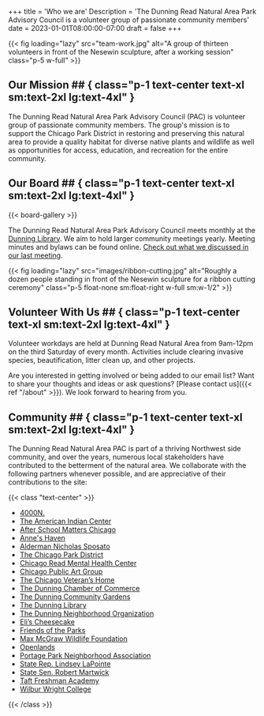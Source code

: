 +++
title = 'Who we are'
Description = 'The Dunning Read Natural Area Park Advisory Council is a volunteer group of passionate community members'
date = 2023-01-01T08:00:00-07:00
draft = false
+++

{{< fig loading="lazy" src="team-work.jpg" alt="A group of thirteen volunteers in front of the Nesewin sculpture, after a working session" class="p-5 w-full" >}}

## Our Mission   ## { class="p-1 text-center text-xl sm:text-2xl lg:text-4xl" }

The Dunning Read Natural Area Park Advisory Council (PAC) is volunteer group of passionate community members. The group's mission is to support the Chicago Park District in restoring and preserving this natural area to provide a quality habitat for diverse native plants and wildlife as well as opportunities for access, education, and recreation for the entire community.

## Our Board   ## { class="p-1 text-center text-xl sm:text-2xl lg:text-4xl" }

{{< board-gallery >}}

The Dunning Read Natural Area Park Advisory Council meets monthly at the [Dunning Library](https://www.chipublib.org/locations/26/). We aim to hold larger community meetings yearly. Meeting minutes and bylaws can be found online. [Check out what we discussed in our last meeting](https://drive.google.com/drive/folders/1lVcxHq3V1kcrZdLFYdHaTJDbXum4LQVh).

{{< fig loading="lazy" src="images/ribbon-cutting.jpg" alt="Roughly a dozen people standing in front of the Nesewin sculpture for a ribbon cutting ceremony" class="p-5 float-none sm:float-right w-full sm:w-1/2" >}}

## Volunteer With Us   ## { class="p-1 text-center text-xl sm:text-2xl lg:text-4xl" }

Volunteer workdays are held at Dunning Read Natural Area from 9am-12pm on the third Saturday of every month. Activities include clearing invasive species, beautification, litter clean up, and other projects.

Are you interested in getting involved or being added to our email list? Want to share your thoughts and ideas or ask questions? [Please contact us]({{< ref "/about" >}}). We look forward to hearing from you.

## Community   ## { class="p-1 text-center text-xl sm:text-2xl lg:text-4xl" }

The Dunning Read Natural Area PAC is part of a thriving Northwest side community, and over the years, numerous local stakeholders have contributed to the betterment of the natural area. We collaborate with the following partners whenever possible, and are appreciative of their contributions to the site:

{{< class "text-center" >}}

- [4000N.](https://cpag.squarespace.com/northwest-portage-walking-museum)
- [The American Indian Center](https://aicchicago.org/)
- [After School Matters Chicago](https://afterschoolmatters.org/)
- [Anne's Haven](http://www.anneshaven.net/)
- [Alderman Nicholas Sposato](https://aldermansposato.com/)
- [The Chicago Park District](https://www.chicagoparkdistrict.com/)
- [Chicago Read Mental Health Center](https://www.dhs.state.il.us/page.aspx?module=12&officetype=10&county=Cook)
- [Chicago Public Art Group](https://chicagopublicartgroup.org/)
- [The Chicago Veteran’s Home](https://veterans.illinois.gov/services-benefits/homes/chicago-veterans-home.html)
- [The Dunning Chamber of Commerce](https://www.facebook.com/groups/260693181039148/)
- [The Dunning Community Gardens](https://dunningcommunitygardens.wordpress.com/)
- [The Dunning Library](https://www.chipublib.org/locations/26/)
- [The Dunning Neighborhood Organization](https://www.facebook.com/dunningneighbors/)
- [Eli’s Cheesecake](https://elicheesecake.com/)
- [Friends of the Parks](https://www.fotp.org/)
- [Max McGraw Wildlife Foundation](https://clft.org/facilities/max-mcgraw-wildlife-foundation)
- [Openlands](https://openlands.org/)
- [Portage Park Neighborhood Association](https://www.facebook.com/portagepark/)
- [State Rep. Lindsey LaPointe](https://www.replapointe.com/)
- [State Sen. Robert Martwick](https://senatormartwick.com/)
- [Taft Freshman Academy](https://www.tafthighschool.org/freshmanacademy/)
- [Wilbur Wright College](https://www.ccc.edu/colleges/wright/Pages/default.aspx)

{{< /class >}}
